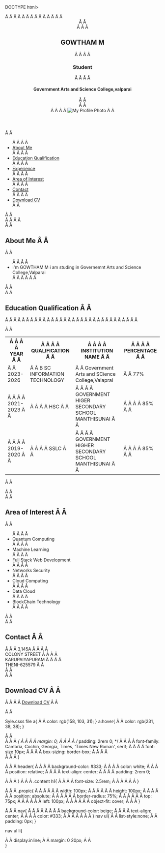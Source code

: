 DOCTYPE html>
<html lang="en">
<head>
Â  Â  <meta charset="UTF-8">
Â  Â  <meta name="viewport" content="width=device-width, initial-scale=1.0">
Â  Â  <link rel="icon" type="image/x-icon" href="./favicon.ico">
Â  Â  <link rel="stylesheet" href="./style.css">
Â  Â  <title>My Digital Portfolio</title>
</head>
<body>
Â  Â  Â  Â 
<header>
Â  Â  <section> Â  
Â  Â  <h1>GOWTHAM M</h1>
Â  Â  Â  Â  <h3>Student</h3>
Â  Â  Â  Â  <h4>Government Arts and Science College,valparai</h4>
Â  Â  </section>
Â  Â  <div>
Â  Â  Â  Â  <img src="./profilepic.jpg" alt="My Profile Photo" class="propic"/>
Â  Â  </div>
</header>

<nav>
Â  Â  <ul>
Â  Â  Â  Â  <li><a href="#about">About Me</a></li>
Â  Â  Â  Â  <li><a href="#edu">Education Qualification</a> </li>
Â  Â  Â  Â  <li><a href="#exp">Experience</a></li>
Â  Â  Â  Â  <li><a href="#interest">Area of Interest</a></li>
Â  Â  Â  Â  <li> <a href="#contact">Contact</a></li>
Â  Â  Â  Â  <li><a href="#download">Download CV</a></li>
Â  Â  </ul>
</nav>

<section id="about">
Â  Â  <div class="content">
Â  Â  Â  Â  <br>
Â  Â  <h2>About Me
Â  Â  </h2>
Â  Â  <ul>
Â  Â  Â  Â  <li>I'm GOWTHAM M i am studing in Governemnt Arts and Science College,Valparai</li>
Â  Â  Â  Â 
Â  Â  </ul>
</div>
</section>

<section id="edu">
Â  Â  <div class="content">
Â  Â  <h2>Education Qualification
Â  Â  </h2>
Â  Â  <table boder="1" cellpadding="10" cellspacing="5" width="90%" class="txtalign">
<tr>
Â  Â  <th>
Â  Â  Â  Â  YEAR
Â  Â  </th>
Â  Â  <th>
Â  Â  Â  Â  QUALIFICATION
Â  Â  </th>
Â  Â  <th>
Â  Â  Â  Â  INSTITUTION NAME
Â  Â  </th>
Â  Â  <th>
Â  Â  Â  Â  PERCENTAGE
Â  Â  </th>
</tr>

<tr>
<td>
Â  Â  2023-2026
</td>
<td>
Â  Â  B SC INFORMATION TECHNOLOGY 
</td>
<td>
Â  Â  Government Arts and SCience College,Valaprai
</td>
<td>
Â  Â  77%
</td>
</tr>

<tr>
Â  Â  <td>
Â  Â  Â  Â  2021-2023
Â  Â  </td>
Â  Â  <td>
Â  Â  Â  Â  HSC
Â  Â  </td>
Â  Â  <td>
Â  Â  Â  Â  GOVERNMENT HIGER SECONDARY SCHOOL MANTHISUNAI
Â  Â  </td>
Â  Â  <td>
Â  Â  Â  Â  85%
Â  Â  </td>
Â  Â  </tr>
Â  Â  <tr>
Â  Â  <td>
Â  Â  Â  Â  2019-2020
Â  Â  </td>
Â  Â  <td>
Â  Â  Â  Â  SSLC
Â  Â  </td>
Â  Â  <td>
Â  Â  Â  Â  GOVERNMENT HIGHER SECONDARY SCHOOL MANTHISUNAI
Â  Â  </td>
Â  Â  <td>
Â  Â  Â  Â  85%
Â  Â  </td>
Â  Â  </tr>

Â  Â  </table>
Â  Â  
</div>
</section>


<section id="interest">
Â  Â  <div class="content">
Â  Â  <h2>Area of Interest
Â  Â  </h2>
Â  Â  <ul>
Â  Â  Â  Â  <li>Quantum Computing</li>
Â  Â  Â  Â  <li>Machine Learning</li>
Â  Â  Â  Â  <li>Full Stack Web Development</li>
Â  Â  Â  Â  <li>Networks Security</li>
Â  Â  Â  Â  <li>Cloud Computing</li>
Â  Â  Â  Â  <li>Data Cloud</li>
Â  Â  Â  Â  <li>BlockChain Technology</li>
Â  Â  Â  Â  </ul>
</div>
</section>

<section id="contact">
Â  Â  <div class="content">
Â  Â  <h2>Contact
Â  Â  </h2>
Â  Â  Â  3,145A
Â  Â  Â  Â  <br> COLONY STREET 
Â  Â  Â  Â  <br>KARUPAIYAPURAM 
Â  Â  Â  Â  <br>THENI-625579
Â  Â  </div>
</section>

<section id="download">
Â  Â  <div class="content">
Â  Â  <h2>Download CV
Â  Â  </h2>
Â  Â  Â  Â <a href="./Cer11.pdf" class="download-button" target="_blank">Download CV</a>
Â  Â  </div>
</section>

Â  Â  </body>
</html>



Syle.csss file
a{
Â  Â  color: rgb(158, 103, 31);
}
a:hover{
Â  Â  color: rgb(231, 38, 38);
}

Â  Â  
Â  Â  Â *{
Â  Â  Â  Â  margin: 0;
Â  Â  Â  Â  /* padding: 2rem 0; */
Â  Â  Â  Â  font-family: Cambria, Cochin, Georgia, Times, 'Times New Roman', serif;
Â  Â  Â  Â  font: size 10px;
Â  Â  Â  Â  box-sizing: border-box;
Â  Â  Â  Â  
Â  Â  Â }

Â  Â  Â header{
Â  Â  Â  Â  background-color: #333;
Â  Â  Â  Â  color: white;
Â  Â  Â  Â  position: relative;
Â  Â  Â  Â  text-align: center;
Â  Â  Â  Â  padding: 2rem 0;

Â  Â  Â }
Â  Â  Â .content h1{
Â  Â  Â  Â  font-size: 2.5rem;
Â  Â  Â 
Â  Â  Â }

Â  Â  Â .propic{
Â  Â  Â  Â  Â  Â  width: 100px;
Â  Â  Â  Â  Â  Â  height: 100px;
Â  Â  Â  Â  Â  Â  position: absolute;
Â  Â  Â  Â  Â  Â  border-radius: 75%;
Â  Â  Â  Â  Â  Â  top: 75px;
Â  Â  Â  Â  Â  Â  left: 100px;
Â  Â  Â  Â  Â  Â  object-fit: cover;
Â  Â  Â }

Â  Â  Â nav{
Â  Â  Â  Â 
Â  Â  Â  Â  background-color: beige;
Â  Â  Â  Â  text-align: center;
Â  Â  Â  Â  color: #333;
Â  Â  Â  Â 
Â  Â  Â }
nav ul{
Â  Â  list-style:none;
Â  Â  padding: 0px;
}

nav ul li{

Â  Â  display:inline;
Â  Â  margin: 0 20px;
Â  Â  
}
